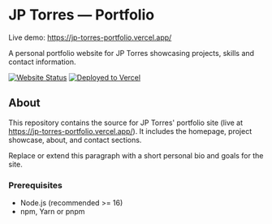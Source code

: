 
# JP Torres — Portfolio

Live demo: https://jp-torres-portfolio.vercel.app/

A personal portfolio website for JP Torres showcasing projects, skills and contact information.

[![Website Status](https://img.shields.io/badge/status-live-brightgreen.svg)](https://jp-torres-portfolio.vercel.app/)
[![Deployed to Vercel](https://img.shields.io/badge/deploy-vercel-black.svg)](https://vercel.com)



## About

This repository contains the source for JP Torres' portfolio site (live at https://jp-torres-portfolio.vercel.app/). It includes the homepage, project showcase, about, and contact sections.

Replace or extend this paragraph with a short personal bio and goals for the site.


### Prerequisites

- Node.js (recommended >= 16)
- npm, Yarn or pnpm


